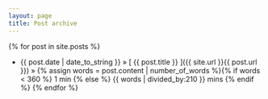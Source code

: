 ```yaml
---
layout: page
title: Post archive
---
```


{% for post in site.posts %}
  * {{ post.date | date_to_string }}
    &raquo;
    [ {{ post.title }} ]({{ site.url }}{{ post.url }}) &raquo; {% assign words = post.content | number_of_words %}{% if words < 360 %}
    1 min {% else %}
    {{ words | divided_by:210 }} mins
  {% endif %} 
{% endfor %}
